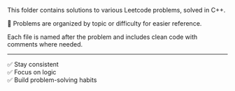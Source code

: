 This folder contains solutions to various Leetcode problems, solved in C++.

📝 Problems are organized by topic or difficulty for easier reference.

Each file is named after the problem and includes clean code with comments where needed.

---

✅ Stay consistent  
✅ Focus on logic  
✅ Build problem-solving habits
